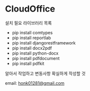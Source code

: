 # CloudOffice

설치 필요 라이브러리 목록

- pip install comtypes
- pip install reportlab
- pip install djangorestframework
- pip install docx2pdf
- pip install python-docx
- pip install pdfdocument
- pip install pdfkit

알아서 작업하고 변동사항 확실하게 작성할 것

email: honk01281@gmail.com
